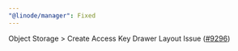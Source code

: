 ```yaml
---
"@linode/manager": Fixed
---
```


Object Storage > Create Access Key Drawer Layout Issue ([#9296](https://github.com/linode/manager/pull/9296))
